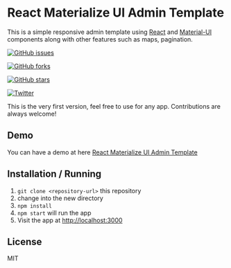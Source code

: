 React Materialize UI Admin Template
================================

This is a simple responsive admin template using [React](https://facebook.github.io/react/) and [Material-UI](http://www.material-ui.com/) components along with other features such as maps, pagination.

[![GitHub issues](https://img.shields.io/github/issues/sumn2u/react-materialize-admin-template.svg)](https://github.com/sumn2u/react-materialize-admin-template/issues)

[![GitHub forks](https://img.shields.io/github/forks/sumn2u/react-materialize-admin-template.svg)](https://github.com/sumn2u/react-materialize-admin-template/network)

[![GitHub stars](https://img.shields.io/github/stars/sumn2u/react-materialize-admin-template.svg)](https://github.com/sumn2u/react-materialize-admin-template/stargazers)

[![Twitter](https://img.shields.io/twitter/url/https/github.com/sumn2u/react-materialize-admin-template.svg?style=social)](https://twitter.com/intent/tweet?text=Wow:&url=%5Bobject%20Object%5D)

This is the very first version, feel free to use for any app. Contributions are always welcome!

Demo
----

You can have a demo at here [React Materialize UI Admin Template](https://sumn2u.github.io/react-materialize-admin-template/)


Installation / Running
----------------------

1. `git clone <repository-url>` this repository
2. change into the new directory
3. `npm install`
4. `npm start` will run the app
5. Visit the app at [http://localhost:3000](http://localhost:3000)


License
-------
MIT
